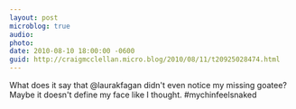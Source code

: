 ```yaml
---
layout: post
microblog: true
audio: 
photo: 
date: 2010-08-10 18:00:00 -0600
guid: http://craigmcclellan.micro.blog/2010/08/11/t20925028474.html
---
```

What does it say that @laurakfagan didn't even notice my missing goatee? Maybe it doesn't define my face like I thought. #mychinfeelsnaked
